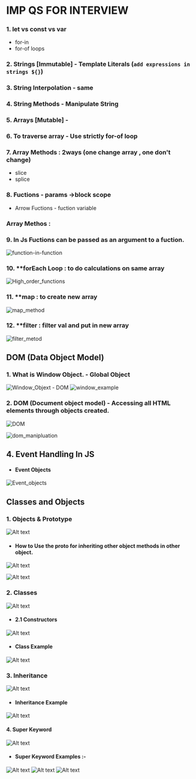 # IMP QS FOR INTERVIEW 

### 1. let vs const vs var
   * for-in
   * for-of loops

### 2. Strings [Immutable] - Template Literals (`add expressions in strings ${}`)

### 3. String Interpolation - same

### 4. String Methods - Manipulate String

### 5. Arrays [Mutable] - 
### 6. To traverse array - Use strictly for-of loop
### 7. Array Methods : 2ways (one change array , one don't change)
   * slice 
   * splice
### 8. Fuctions - params ->block scope
   * Arrow Fuctions - fuction variable  

### Array Methos :

### 9. In Js Fuctions can be passed as an argument to a fuction.
 ![function-in-function](function-in-function.png)

### 10. **forEach Loop : to do calculations on same array
 ![High_order_functions](High_order_functions.png)

### 11. **map : to create new array
 ![map_method](map_method.png)

### 12. **filter : filter val and put in new array
 ![filter_metod](filter_metod.png)


## DOM (Data Object Model)


### 1. What is Window Object. - Global Object
![Window_Objext - DOM](<Window_Objext - DOM.png>)
![window_example](window_example.png)

### 2. DOM (Document object model) - Accessing all HTML elements through objects created.
![DOM](DOM.png)

![dom_manipluation](dom_manipluation.png)

## 4. Event Handling In JS

* #### Event Objects 
![Event_objects](Event_objects.png)


## Classes and Objects

### 1. Objects & Prototype
![Alt text](Objects_1.png) 

* #### How to Use the __proto__ for inheriting other object methods in other object.

![Alt text](<Using __proto__ for accessing objects methods in another.png>)

![Alt text](Prototype_example2.png)


### 2. Classes
![Alt text](classes_js.png)

* #### 2.1 Constructors
![Alt text](construtor_classes.png)

* #### Class Example
![Alt text](Classes_Example.png)

### 3. Inheritance

![Alt text](inheritance.png)

* ####  Inheritance Example
![Alt text](Inheritance_example.png)

#### 4. Super Keyword
![Alt text](super_keyword1.png)

* ####  Super Keyword Examples :-
![Alt text](super_keyword_example.png)
![Alt text](super_keyword_example2.png)
![Alt text](super_keyword_example_3.png)